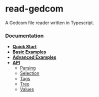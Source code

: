# read-gedcom

A Gedcom file reader written in Typescript.

### Documentation

* **[Quick Start](https://docs.arbre.app/read-gedcom/pages/Getting%20Started/quickstart)**
* **[Basic Examples](https://docs.arbre.app/read-gedcom/pages/Getting%20Started/basic-examples)**
* **[Advanced Examples](https://docs.arbre.app/read-gedcom/pages/Getting%20Started/advanced-examples)**
* **[API](modules)**
  * [Parsing](modules/Parsing)
  * [Selection](modules/Selection)
  * [Tags](modules/Tags)
  * [Tree](modules/Tree)
  * [Values](modules/Values)
